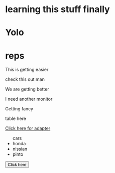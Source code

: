 # learning this stuff finally

# Yolo

#  reps

This is getting easier

check this out man

We are getting better

I need another monitor

<p>Getting fancy</p>

<tbl> table here </tbl>

<a href='https://www.amazon.com/Adapter-Thunderbolt-Converter-Compatible-MacBook/dp/B076X2XS9R/ref=asc_df_B076X2XS9R/?tag=hyprod-20&linkCode=df0&hvadid=309773039951&hvpos=&hvnetw=g&hvrand=76086300939953830&hvpone=&hvptwo=&hvqmt=&hvdev=c&hvdvcmdl=&hvlocint=&hvlocphy=9017460&hvtargid=pla-568086311199&psc=1' type='_blank'> Click here for adapter</a>

<ul> cars 
    <li>honda</li>
    <li>nissian</li>
    <li>pinto</li> 
</ul>

<button>Click here</button>